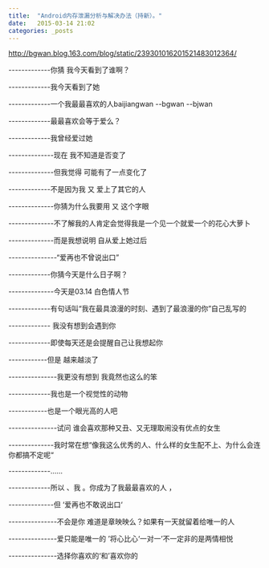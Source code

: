 ```yaml
---
title:  "Android内存泄漏分析与解决办法（持新）。"
date:   2015-03-14 21:02
categories: _posts
---
```



http://bgwan.blog.163.com/blog/static/239301016201521483012364/

-------------你猜 我今天看到了谁啊？

-------------我今天看到了她

-------------一个我最最喜欢的人baijiangwan --bgwan --bjwan

-------------最最喜欢会等于爱么？

-------------我曾经爱过她

--------------现在 我不知道是否变了

--------------但我觉得 可能有了一点变化了

-------------不是因为我 又 爱上了其它的人

--------------你猜为什么我要用 又 这个字眼

--------------不了解我的人肯定会觉得我是一个见一个就爱一个的花心大萝卜

--------------而是我想说明 自从爱上她过后

---------------“爱再也不曾说出口”

-------------你猜今天是什么日子啊？

--------------今天是03.14 白色情人节

-------------有句话叫“我在最具浪漫的时刻、遇到了最浪漫的你”自己乱写的

------------- 我没有想到会遇到你

-------------即使每天还是会提醒自己让我想起你

------------但是 越来越淡了

---------------我更没有想到 我竟然也这么的笨

-------------我也是一个视觉性的动物

------------也是一个眼光高的人吧

---------------试问 谁会喜欢那种又丑、又无理取闹没有优点的女生

--------------我时常在想“像我这么优秀的人、什么样的女生配不上、为什么会连你都搞不定呢“

-------------……

-------------所以  、我 。你成为了我最最喜欢的人 ，

--------------但  ‘爱再也不敢说出口‘

---------------不会是你  难道是章映映么？如果有一天就留着给唯一的人

---------------爱只能是唯一的 ’将心比心‘一对一’不一定非的是两情相悦

---------------选择你喜欢的‘和’喜欢你的     
